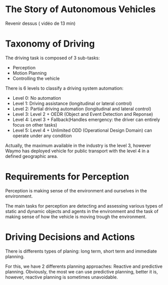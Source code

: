 # The Story of Autonomous Vehicles

Revenir dessus ( vidéo de 13 min)

# Taxonomy of Driving

The driving task is composed of 3 sub-tasks:

- Perception
- Motion Planning
- Controlling the vehicle

There is 6 levels to classify a driving system automation:

- Level 0: No automation
- Level 1: Driving assistance (longitudinal or lateral control)
- Level 2: Partial driving automation (longitudinal and lateral control)
- Level 3: Level 2 + OEDR (Object and Event Detection and Reponse)
- Level 4: Level 3 + Fallback(Handles emergency: the driver can entirely focus on other tasks)
- Level 5: Level 4 + Unlimited ODD (Operational Design Domain) can operate under any condition

Actually, the maximum available in the industry is the level 3, however Waymo has deployed vehicle for public transport with the level 4 in a defined geographic area.

# Requirements for Perception

Perception is making sense of the environment and ourselves in the environment.

The main tasks for perception are detecting and assessing various types of static and dynamic objects and agents in the environment and the task of making sense of how the vehicle is moving trough the environment.

# Driving Decisions and Actions

There is differents types of planing: long term, short term and immediate planning.

For this, we have 2 differents planning approaches: Reactive and predictive planning.
Obviously, the most we can use predictive planning, better it is, however, reactive planning is sometimes unavoidable.
